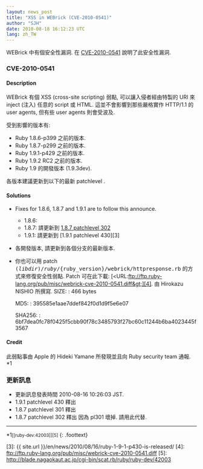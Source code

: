 ```yaml
---
layout: news_post
title: "XSS in WEBrick (CVE-2010-0541)"
author: "SJH"
date: 2010-08-18 16:12:23 UTC
lang: zh_TW
---
```


WEBrick 中有個安全性漏洞. 在 [CVE-2010-0541][1] 說明了此安全性漏洞.

### CVE-2010-0541

#### Description

WEBrick 有個 XSS (cross-site scripting) 弱點, 可以讓入侵者經由特製的 URI 來 inject (注入)
任意的 script 或 HTML. 這並不會影響到那些嚴格實作 HTTP/1.1 的 user agents, 但有些 user agents
則會受波及.

受到影響的版本有:

* Ruby 1.8.6-p399 之前的版本.
* Ruby 1.8.7-p299 之前的版本.
* Ruby 1.9.1-p429 之前的版本.
* Ruby 1.9.2 RC2 之前的版本.
* Ruby 1.9 的開發版本 (1.9.3dev).

各版本建議更新到以下的最新 patchlevel .

#### Solutions

* Fixes for 1.8.6, 1.8.7 and 1.9.1 are to follow this announce.
  * 1\.8.6:
  * 1\.8.7: 請更新到 [1.8.7 patchlevel 302][2]
  * 1\.9.1: 請更新到 [1.9.1 patchlevel 430][3]

* 各開發版本, 請更新到各個分支的最新版本.
* 你也可以用 patch
  <kbd>$(libdir)/ruby/$\{ruby\_version}/webrick/httpresponse.rb</kbd>
  的方式來修復安全性弱點. Patch 可在此下載:
  [&lt;URL:ftp://ftp.ruby-lang.org/pub/misc/webrick-cve-2010-0541.diff&gt;][4].
  由 Hirokazu NISHIO 所撰寫.
  SIZE:
  : 466 bytes

  MD5:
  : 395585e1aae7ddef842f0d1d9f5e6e07

  SHA256:
  : 6bf7dea0fc78f0425f5cbb90f78c3485793f27bc60c11244b6ba4023445f3567

#### Credit

此弱點事由 Apple 的 Hideki Yamane 所發現並且向 Ruby security team 通報. \*1

### 更新訊息

* 更新訊息發表時間 2010-08-16 10:26:03 JST.
* 1\.9.1 patchlevel 430 釋出
* 1\.8.7 patchlevel 301 釋出
* 1\.8.7 patchlevel 302 釋出 因為 pl301 壞掉. 請用此代替.

* * *

\*1<small>[\[ruby-dev:42003\]][5]</small>
{: .foottext}



[1]: http://cve.mitre.org/cgi-bin/cvename.cgi?name=CVE-2010-0541 
[2]: http://blade.nagaokaut.ac.jp/cgi-bin/scat.rb/ruby/ruby-talk/367769 
[3]: {{ site.url }}/en/news/2010/08/16/ruby-1-9-1-p430-is-released/ 
[4]: ftp://ftp.ruby-lang.org/pub/misc/webrick-cve-2010-0541.diff 
[5]: http://blade.nagaokaut.ac.jp/cgi-bin/scat.rb/ruby/ruby-dev/42003 
